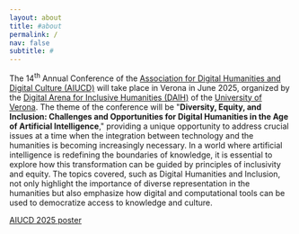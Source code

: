 ```yaml
---
layout: about
title: #about
permalink: /
nav: false
subtitle: #
---
```


The 14<sup>th</sup> Annual Conference of the [Association for Digital Humanities and Digital Culture (AIUCD)](https://aiucd.it) will take place in Verona in June 2025, organized by the [Digital Arena for Inclusive Humanities (DAIH)](https://daih.eu) of the [University of Verona](https://www.univr.it). The theme of the conference will be "**Diversity, Equity, and Inclusion: Challenges and Opportunities for Digital Humanities in the Age of Artificial Intelligence**," providing a unique opportunity to address crucial issues at a time when the integration between technology and the humanities is becoming increasingly necessary. In a world where artificial intelligence is redefining the boundaries of knowledge, it is essential to explore how this transformation can be guided by principles of inclusivity and equity. The topics covered, such as Digital Humanities and Inclusion, not only highlight the importance of diverse representation in the humanities but also emphasize how digital and computational tools can be used to democratize access to knowledge and culture.

[AIUCD 2025 poster](/assets/pdf/AIUCD25_poster.pdf)